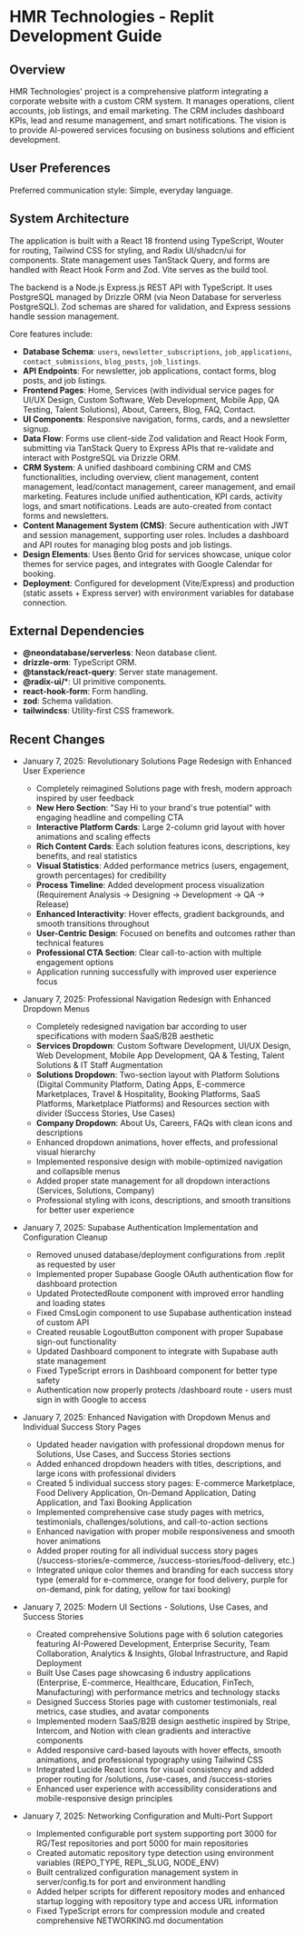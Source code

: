 # HMR Technologies - Replit Development Guide

## Overview
HMR Technologies' project is a comprehensive platform integrating a corporate website with a custom CRM system. It manages operations, client accounts, job listings, and email marketing. The CRM includes dashboard KPIs, lead and resume management, and smart notifications. The vision is to provide AI-powered services focusing on business solutions and efficient development.

## User Preferences
Preferred communication style: Simple, everyday language.

## System Architecture
The application is built with a React 18 frontend using TypeScript, Wouter for routing, Tailwind CSS for styling, and Radix UI/shadcn/ui for components. State management uses TanStack Query, and forms are handled with React Hook Form and Zod. Vite serves as the build tool.

The backend is a Node.js Express.js REST API with TypeScript. It uses PostgreSQL managed by Drizzle ORM (via Neon Database for serverless PostgreSQL). Zod schemas are shared for validation, and Express sessions handle session management.

Core features include:
- **Database Schema**: `users`, `newsletter_subscriptions`, `job_applications`, `contact_submissions`, `blog_posts`, `job_listings`.
- **API Endpoints**: For newsletter, job applications, contact forms, blog posts, and job listings.
- **Frontend Pages**: Home, Services (with individual service pages for UI/UX Design, Custom Software, Web Development, Mobile App, QA Testing, Talent Solutions), About, Careers, Blog, FAQ, Contact.
- **UI Components**: Responsive navigation, forms, cards, and a newsletter signup.
- **Data Flow**: Forms use client-side Zod validation and React Hook Form, submitting via TanStack Query to Express APIs that re-validate and interact with PostgreSQL via Drizzle ORM.
- **CRM System**: A unified dashboard combining CRM and CMS functionalities, including overview, client management, content management, lead/contact management, career management, and email marketing. Features include unified authentication, KPI cards, activity logs, and smart notifications. Leads are auto-created from contact forms and newsletters.
- **Content Management System (CMS)**: Secure authentication with JWT and session management, supporting user roles. Includes a dashboard and API routes for managing blog posts and job listings.
- **Design Elements**: Uses Bento Grid for services showcase, unique color themes for service pages, and integrates with Google Calendar for booking.
- **Deployment**: Configured for development (Vite/Express) and production (static assets + Express server) with environment variables for database connection.

## External Dependencies
- **@neondatabase/serverless**: Neon database client.
- **drizzle-orm**: TypeScript ORM.
- **@tanstack/react-query**: Server state management.
- **@radix-ui/***: UI primitive components.
- **react-hook-form**: Form handling.
- **zod**: Schema validation.
- **tailwindcss**: Utility-first CSS framework.

## Recent Changes

- January 7, 2025: Revolutionary Solutions Page Redesign with Enhanced User Experience
  - Completely reimagined Solutions page with fresh, modern approach inspired by user feedback
  - **New Hero Section**: "Say Hi to your brand's true potential" with engaging headline and compelling CTA
  - **Interactive Platform Cards**: Large 2-column grid layout with hover animations and scaling effects
  - **Rich Content Cards**: Each solution features icons, descriptions, key benefits, and real statistics
  - **Visual Statistics**: Added performance metrics (users, engagement, growth percentages) for credibility
  - **Process Timeline**: Added development process visualization (Requirement Analysis → Designing → Development → QA → Release)
  - **Enhanced Interactivity**: Hover effects, gradient backgrounds, and smooth transitions throughout
  - **User-Centric Design**: Focused on benefits and outcomes rather than technical features
  - **Professional CTA Section**: Clear call-to-action with multiple engagement options
  - Application running successfully with improved user experience focus

- January 7, 2025: Professional Navigation Redesign with Enhanced Dropdown Menus
  - Completely redesigned navigation bar according to user specifications with modern SaaS/B2B aesthetic
  - **Services Dropdown**: Custom Software Development, UI/UX Design, Web Development, Mobile App Development, QA & Testing, Talent Solutions & IT Staff Augmentation
  - **Solutions Dropdown**: Two-section layout with Platform Solutions (Digital Community Platform, Dating Apps, E-commerce Marketplaces, Travel & Hospitality, Booking Platforms, SaaS Platforms, Marketplace Platforms) and Resources section with divider (Success Stories, Use Cases)
  - **Company Dropdown**: About Us, Careers, FAQs with clean icons and descriptions
  - Enhanced dropdown animations, hover effects, and professional visual hierarchy
  - Implemented responsive design with mobile-optimized navigation and collapsible menus
  - Added proper state management for all dropdown interactions (Services, Solutions, Company)
  - Professional styling with icons, descriptions, and smooth transitions for better user experience

- January 7, 2025: Supabase Authentication Implementation and Configuration Cleanup
  - Removed unused database/deployment configurations from .replit as requested by user
  - Implemented proper Supabase Google OAuth authentication flow for dashboard protection
  - Updated ProtectedRoute component with improved error handling and loading states
  - Fixed CmsLogin component to use Supabase authentication instead of custom API
  - Created reusable LogoutButton component with proper Supabase sign-out functionality
  - Updated Dashboard component to integrate with Supabase auth state management
  - Fixed TypeScript errors in Dashboard component for better type safety
  - Authentication now properly protects /dashboard route - users must sign in with Google to access

- January 7, 2025: Enhanced Navigation with Dropdown Menus and Individual Success Story Pages
  - Updated header navigation with professional dropdown menus for Solutions, Use Cases, and Success Stories sections
  - Added enhanced dropdown headers with titles, descriptions, and large icons with professional dividers
  - Created 5 individual success story pages: E-commerce Marketplace, Food Delivery Application, On-Demand Application, Dating Application, and Taxi Booking Application
  - Implemented comprehensive case study pages with metrics, testimonials, challenges/solutions, and call-to-action sections
  - Enhanced navigation with proper mobile responsiveness and smooth hover animations
  - Added proper routing for all individual success story pages (/success-stories/e-commerce, /success-stories/food-delivery, etc.)
  - Integrated unique color themes and branding for each success story type (emerald for e-commerce, orange for food delivery, purple for on-demand, pink for dating, yellow for taxi booking)

- January 7, 2025: Modern UI Sections - Solutions, Use Cases, and Success Stories
  - Created comprehensive Solutions page with 6 solution categories featuring AI-Powered Development, Enterprise Security, Team Collaboration, Analytics & Insights, Global Infrastructure, and Rapid Deployment
  - Built Use Cases page showcasing 6 industry applications (Enterprise, E-commerce, Healthcare, Education, FinTech, Manufacturing) with performance metrics and technology stacks
  - Designed Success Stories page with customer testimonials, real metrics, case studies, and avatar components
  - Implemented modern SaaS/B2B design aesthetic inspired by Stripe, Intercom, and Notion with clean gradients and interactive components
  - Added responsive card-based layouts with hover effects, smooth animations, and professional typography using Tailwind CSS
  - Integrated Lucide React icons for visual consistency and added proper routing for /solutions, /use-cases, and /success-stories
  - Enhanced user experience with accessibility considerations and mobile-responsive design principles

- January 7, 2025: Networking Configuration and Multi-Port Support
  - Implemented configurable port system supporting port 3000 for RG/Test repositories and port 5000 for main repositories
  - Created automatic repository type detection using environment variables (REPO_TYPE, REPL_SLUG, NODE_ENV)
  - Built centralized configuration management system in server/config.ts for port and environment handling
  - Added helper scripts for different repository modes and enhanced startup logging with repository type and access URL information
  - Fixed TypeScript errors for compression module and created comprehensive NETWORKING.md documentation